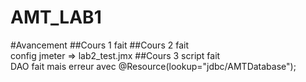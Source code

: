 AMT_LAB1
========

#Avancement
##Cours 1
fait
##Cours 2
fait  
config jmeter => lab2_test.jmx
##Cours 3
script fait  
DAO fait mais erreur avec @Resource(lookup="jdbc/AMTDatabase");


